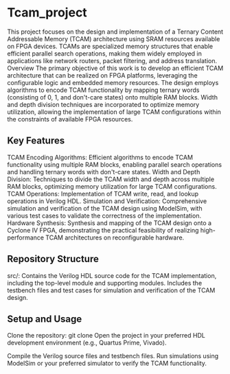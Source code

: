 # Tcam_project

This project focuses on the design and implementation of a Ternary Content Addressable Memory (TCAM) architecture using SRAM resources available on FPGA devices. TCAMs are specialized memory structures that enable efficient parallel search operations, making them widely employed in applications like network routers, packet filtering, and address translation.
Overview
The primary objective of this work is to develop an efficient TCAM architecture that can be realized on FPGA platforms, leveraging the configurable logic and embedded memory resources. The design employs algorithms to encode TCAM functionality by mapping ternary words (consisting of 0, 1, and don't-care states) onto multiple RAM blocks. Width and depth division techniques are incorporated to optimize memory utilization, allowing the implementation of large TCAM configurations within the constraints of available FPGA resources.

## Key Features

TCAM Encoding Algorithms: Efficient algorithms to encode TCAM functionality using multiple RAM blocks, enabling parallel search operations and handling ternary words with don't-care states.
Width and Depth Division: Techniques to divide the TCAM width and depth across multiple RAM blocks, optimizing memory utilization for large TCAM configurations.
TCAM Operations: Implementation of TCAM write, read, and lookup operations in Verilog HDL.
Simulation and Verification: Comprehensive simulation and verification of the TCAM design using ModelSim, with various test cases to validate the correctness of the implementation.
Hardware Synthesis: Synthesis and mapping of the TCAM design onto a Cyclone IV FPGA, demonstrating the practical feasibility of realizing high-performance TCAM architectures on reconfigurable hardware.

## Repository Structure

src/: Contains the Verilog HDL source code for the TCAM implementation, including the top-level module and supporting modules. Includes the testbench files and test cases for simulation and verification of the TCAM design.

## Setup and Usage

Clone the repository: git clone 
Open the project in your preferred HDL development environment (e.g., Quartus Prime, Vivado).

Compile the Verilog source files and testbench files.
Run simulations using ModelSim or your preferred simulator to verify the TCAM functionality.
